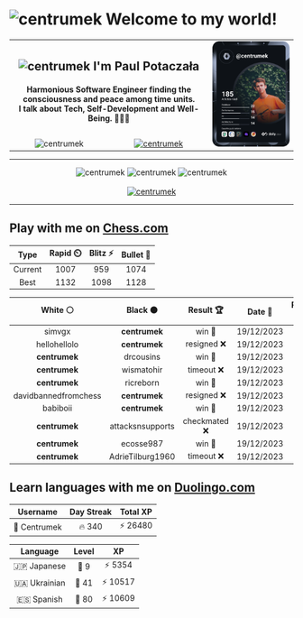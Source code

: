 <h1>
  <img
    src="https://emojis.slackmojis.com/emojis/images/1531849430/4246/blob-sunglasses.gif"
    width="30"
    alt="centrumek"
  />
  Welcome to my world!
</h1>

<table>
  <tbody>
    <tr>
      <td align="center" width="70%" colspan="2">
        <h2>
          <img
            src="https://raw.githubusercontent.com/MartinHeinz/MartinHeinz/master/wave.gif"
            width="30px"
            alt="centrumek"
          />
          I'm Paul Potaczała
        </h2>
        <h4>
          Harmonious Software Engineer finding the consciousness and peace among time units.
          <br/>
          I talk about Tech, Self-Development and Well-Being. 🌿🧘🚀
        </h4>
      </td>
      <td width="30%" rowspan="2">
        <a href="https://app.daily.dev/centrumek">
          <img
            src="./devcard.svg"
            alt="centrumek"
          />
        </a>
      </td>
    </tr>
    <tr align="center">
      <td>
        <img
          src="https://komarev.com/ghpvc/?username=centrumek&label=visitors&color=0e75b6&style=flat"
          alt="centrumek"
        >
      </td>
      <td>
        <a href="https://stackoverflow.com/users/14496012/centrumek">
          <img
            src="https://stackoverflow.com/users/flair/14496012.png?theme=dark"
            alt="centrumek"
          >
        </a>
      </td>
    </tr>
  </tbody>
</table>

---
<div align="center">
  <img 
    src="https://github-readme-stats.vercel.app/api?username=centrumek&show_icons=true&count_private=true&theme=dark&hide_border=true&hide=issues,contribs&bg_color=00000000"
    alt="centrumek"
  />
  <img
    src="https://github-readme-stats.vercel.app/api/top-langs/?username=centrumek&layout=compact&hide_border=true&theme=dark&bg_color=00000000&langs_count=6&exclude_repo=air-statistic-app"
    alt="centrumek"
  />
  <img 
    src="https://github-readme-streak-stats.herokuapp.com?user=centrumek&theme=dark&hide_border=true&background=FFFFFF00"
    alt="centrumek"
  />
  <br/>
  <br/>
  <a href="https://www.buymeacoffee.com/centrumek">
    <img
      src="https://cdn.buymeacoffee.com/buttons/v2/default-orange.png"
      height="50"
      width="210"
      alt="centrumek"
    />
  </a>
</div>

---

## Play with me on [Chess.com](https://www.chess.com/member/centrumek)

<div align="center">
<!--START_SECTION:chessStats-->
<!-- Automatically generated with https://github.com/Balastrong/chess-stats-action -->

| Type | Rapid ⏲️ | Blitz ⚡ | Bullet 🔫 |
|:---:|:---:|:---:|:---:|
| Current | 1007 | 959 | 1074 |
| Best | 1132 | 1098 | 1128 |

| White ⚪ | Black ⚫ | Result 🏆 | Date 📅 | Position 🗺️ | Type 🕕 |
|:---:|:---:|:---:|:---:|:---:|:---:|
| simvgx | **centrumek** | win 🥇 | 19/12/2023 | <a href="http://www.ee.unb.ca/cgi-bin/tervo/fen.pl?select=4q1k1/6n1/p1p1pR1Q/2P1P1p1/6P1/7P/1P4PK/3r1n2 w - -">Link</a> | Blitz |
| hellohellolo | **centrumek** | resigned ❌ | 19/12/2023 | <a href="http://www.ee.unb.ca/cgi-bin/tervo/fen.pl?select=8/5k2/8/1p6/p4P2/K7/P1P4R/4R3 b - -">Link</a> | Blitz |
| **centrumek** | drcousins | win 🥇 | 19/12/2023 | <a href="http://www.ee.unb.ca/cgi-bin/tervo/fen.pl?select=rn1qkbnr/ppp1p1pp/5p2/3p1B2/3P4/4P3/PPP2PPP/RNBQK1NR b KQkq -">Link</a> | Blitz |
| **centrumek** | wismatohir | timeout ❌ | 19/12/2023 | <a href="http://www.ee.unb.ca/cgi-bin/tervo/fen.pl?select=8/8/3pk3/1b5K/8/R7/8/8 w - -">Link</a> | Blitz |
| **centrumek** | ricreborn | win 🥇 | 19/12/2023 | <a href="http://www.ee.unb.ca/cgi-bin/tervo/fen.pl?select=r1b5/p3p2k/4P2P/q1p1N3/8/1Q4PB/Pp2P3/1K1R4 b - -">Link</a> | Blitz |
| davidbannedfromchess | **centrumek** | resigned ❌ | 19/12/2023 | <a href="http://www.ee.unb.ca/cgi-bin/tervo/fen.pl?select=3k4/ppp5/8/3P2p1/6R1/PB6/1P3PPP/6K1 b - -">Link</a> | Blitz |
| babiboii | **centrumek** | win 🥇 | 19/12/2023 | <a href="http://www.ee.unb.ca/cgi-bin/tervo/fen.pl?select=r2qk2r/pppQ1p1p/3bpp2/3p4/1n1P4/2N2N2/PPP1PPPP/R3KB1R b KQkq -">Link</a> | Blitz |
| **centrumek** | attacksnsupports | checkmated ❌ | 19/12/2023 | <a href="http://www.ee.unb.ca/cgi-bin/tervo/fen.pl?select=6r1/ppp5/8/1PP4p/7r/8/8/4k2K w - -">Link</a> | Blitz |
| **centrumek** | ecosse987 | win 🥇 | 19/12/2023 | <a href="http://www.ee.unb.ca/cgi-bin/tervo/fen.pl?select=r4rk1/p1p3Qp/2pb2p1/3p1q2/1P6/P3P2P/1BP2P2/R3K2R b KQ -">Link</a> | Blitz |
| **centrumek** | AdrieTilburg1960 | timeout ❌ | 19/12/2023 | <a href="http://www.ee.unb.ca/cgi-bin/tervo/fen.pl?select=8/1k1K4/2p5/2P5/8/8/8/2q5 w - -">Link</a> | Blitz |

<!--END_SECTION:chessStats-->
</div>

## Learn languages with me on [Duolingo.com](https://www.duolingo.com/profile/Centrumek)

<div align="center">
<!--START_SECTION:duolingoStats-->
<!-- Automatically generated with https://github.com/centrumek/duolingo-readme-stats-->

| Username | Day Streak | Total XP |
|:---:|:---:|:---:|
| 👤 Centrumek | 🔥 340 | ⚡ 26480 |

| Language | Level | XP |
|:---:|:---:|:---:|
| 🇯🇵 Japanese | 👑 9 | ⚡ 5354 |
| 🇺🇦 Ukrainian | 👑 41 | ⚡ 10517 |
| 🇪🇸 Spanish | 👑 80 | ⚡ 10609 |

<!--END_SECTION:duolingoStats-->
</div>
<!--
**centrumek/centrumek** is a ✨ _special_ ✨ repository because its `README.md` (this file) appears on your GitHub profile.

Here are some ideas to get you started:

- 🔭 I’m currently working on ...
- 🌱 I’m currently learning ...
- 👯 I’m looking to collaborate on ...
- 🤔 I’m looking for help with ...
- 💬 Ask me about ...
- 📫 How to reach me: ...
- 😄 Pronouns: ...
- ⚡ Fun fact: ...
-->
